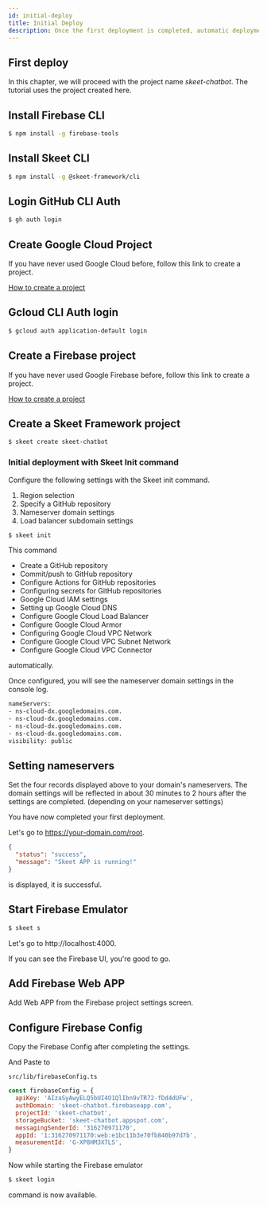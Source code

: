 ```yaml
---
id: initial-deploy
title: Initial Deploy
description: Once the first deployment is completed, automatic deployment by CI/CD will be triggered from subsequent commits
---
```


## First deploy

In this chapter, we will proceed with the project name _skeet-chatbot_.
The tutorial uses the project created here.

## Install Firebase CLI

```bash
$ npm install -g firebase-tools
```

## Install Skeet CLI

```bash
$ npm install -g @skeet-framework/cli
```

## Login GitHub CLI Auth

```bash
$ gh auth login
```

## Create Google Cloud Project

If you have never used Google Cloud before, follow this link to create a project.

[How to create a project](https://cloud.google.com/resource-manager/docs/creating-managing-projects)

## Gcloud CLI Auth login

```bash
$ gcloud auth application-default login
```

## Create a Firebase project

If you have never used Google Firebase before, follow this link to create a project.

[How to create a project](https://firebase.google.com/docs/projects/learn-more?hl=en)

## Create a Skeet Framework project

```bash
$ skeet create skeet-chatbot
```

### Initial deployment with Skeet Init command

Configure the following settings with the Skeet init command.

1. Region selection
2. Specify a GitHub repository
3. Nameserver domain settings
4. Load balancer subdomain settings

```bash
$ skeet init
```

This command

- Create a GitHub repository
- Commit/push to GitHub repository
- Configure Actions for GitHub repositories
- Configuring secrets for GitHub repositories
- Google Cloud IAM settings
- Setting up Google Cloud DNS
- Configure Google Cloud Load Balancer
- Configure Google Cloud Armor
- Configuring Google Cloud VPC Network
- Configure Google Cloud VPC Subnet Network
- Configure Google Cloud VPC Connector

automatically.

Once configured, you will see the nameserver domain settings in the console log.

```bash
nameServers:
- ns-cloud-dx.googledomains.com.
- ns-cloud-dx.googledomains.com.
- ns-cloud-dx.googledomains.com.
- ns-cloud-dx.googledomains.com.
visibility: public
```

## Setting nameservers

Set the four records displayed above to your domain's nameservers.
The domain settings will be reflected in about 30 minutes to 2 hours after the settings are completed. (depending on your nameserver settings)

You have now completed your first deployment.

Let's go to https://your-domain.com/root.

```json
{
  "status": "success",
  "message": "Skeet APP is running!"
}
```

is displayed, it is successful.

## Start Firebase Emulator

```bash
$ skeet s
```

Let's go to http://localhost:4000.

If you can see the Firebase UI, you're good to go.

## Add Firebase Web APP

Add Web APP from the Firebase project settings screen.

## Configure Firebase Config

Copy the Firebase Config after completing the settings.

And Paste to

`src/lib/firebaseConfig.ts`

```javascript
const firebaseConfig = {
  apiKey: 'AIzaSyAwyELQ5bUI4O1QlIbn9vTR72-fDd4dUFw',
  authDomain: 'skeet-chatbot.firebaseapp.com',
  projectId: 'skeet-chatbot',
  storageBucket: 'skeet-chatbot.appspot.com',
  messagingSenderId: '316270971170',
  appId: '1:316270971170:web:e1bc11b3e70fb840b97d7b',
  measurementId: 'G-XP8HM3X7LS',
}
```

Now while starting the Firebase emulator

```bash
$ skeet login
```

command is now available.
